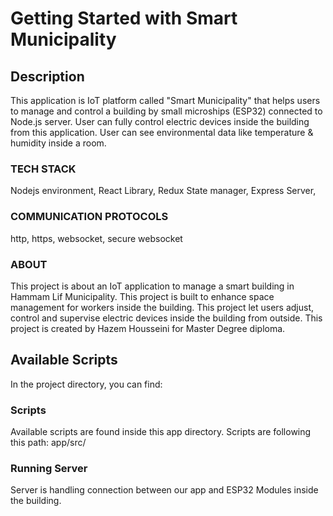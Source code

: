 # Getting Started with Smart Municipality

## Description

This application is IoT platform called "Smart Municipality" that helps users
to manage and control a building by small microships (ESP32) connected to Node.js server.
User can fully control electric devices inside the building from this application.
User can see environmental data like temperature & humidity inside a room.

### TECH STACK

Nodejs environment,
React Library,
Redux State manager,
Express Server,

### COMMUNICATION PROTOCOLS

http, https, websocket, secure websocket

### ABOUT

This project is about an IoT application to manage a smart building in Hammam Lif Municipality.
This project is built to enhance space management for workers inside the building.
This project let users adjust, control and supervise electric devices inside the building from outside.
This project is created by Hazem Housseini for Master Degree diploma.

## Available Scripts

In the project directory, you can find:

### Scripts

Available scripts are found inside this app directory.
Scripts are following this path: app/src/

### Running Server

Server is handling connection between our app and ESP32 Modules inside the building.
